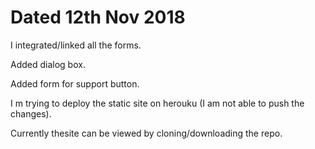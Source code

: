 
# Dated 12th Nov 2018

I integrated/linked all the forms.

Added dialog box.

Added form for support button.

I m trying to deploy the static site on herouku (I am not able to push the changes).

Currently thesite can be viewed by cloning/downloading the repo.